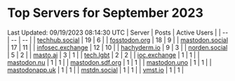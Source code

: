 # Top Servers for September 2023
Last Updated: 09/19/2023 08:14:30 UTC
| Server | Posts | Active Users |
| -- | -- | -- |
| [techhub.social](https://techhub.social/tags/PowerShell) | 19 | 6 |
| [fosstodon.org](https://fosstodon.org/tags/PowerShell) | 18 | 9 |
| [mastodon.social](https://mastodon.social/tags/PowerShell) | 17 | 11 |
| [infosec.exchange](https://infosec.exchange/tags/PowerShell) | 12 | 10 |
| [hachyderm.io](https://hachyderm.io/tags/PowerShell) | 9 | 3 |
| [norden.social](https://norden.social/tags/PowerShell) | 5 | 2 |
| [masto.ai](https://masto.ai/tags/PowerShell) | 3 | 1 |
| [tech.lgbt](https://tech.lgbt/tags/PowerShell) | 2 | 2 |
| [ioc.exchange](https://ioc.exchange/tags/PowerShell) | 1 | 1 |
| [mastodon.nu](https://mastodon.nu/tags/PowerShell) | 1 | 1 |
| [mastodon.sdf.org](https://mastodon.sdf.org/tags/PowerShell) | 1 | 1 |
| [mastodon.uno](https://mastodon.uno/tags/PowerShell) | 1 | 1 |
| [mastodonapp.uk](https://mastodonapp.uk/tags/PowerShell) | 1 | 1 |
| [mstdn.social](https://mstdn.social/tags/PowerShell) | 1 | 1 |
| [vmst.io](https://vmst.io/tags/PowerShell) | 1 | 1 |

